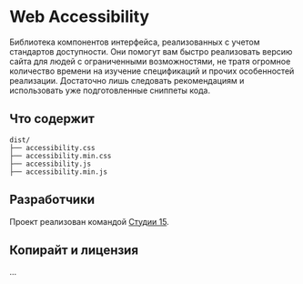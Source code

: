 # Web Accessibility

Библиотека компонентов интерфейса, реализованных с учетом стандартов доступности. Они помогут вам быстро реализовать версию сайта для людей с ограниченными возможностями, не тратя огромное количество времени на изучение спецификаций и прочих особенностей реализации. Достаточно лишь следовать рекомендациям и использовать уже подготовленные сниппеты кода.

## Что содержит

```
dist/
├── accessibility.css
├── accessibility.min.css
├── accessibility.js
├── accessibility.min.js
```

## Разработчики

Проект реализован командой [Студии 15](http://15web.ru).

## Копирайт и лицензия

...